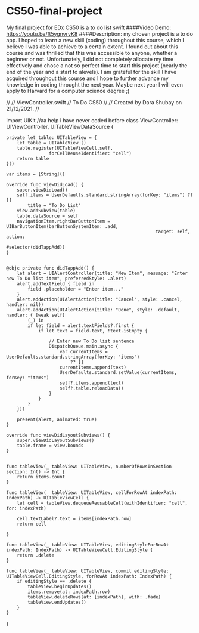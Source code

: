 # CS50-final-project
My final project for EDx CS50 is a to do list swift
####Video Demo: https://youtu.be/ft5ygnvrvK8 
####Description: 
my chosen project is a to do app. I hoped to learn a new skill (coding) throughout this course, which I believe I was able to achieve to a certain extent. I found out about this course and was thrilled that this was accessible to anyone, whether a beginner or not. Unfortunately, I did not completely allocate my time effectively and chose a not so perfect time to start this project (nearly the end of the year and a start to alevels). I am grateful for the skill I have acquired throughout this course and I hope to further advance my knowledge in coding throught the next year. Maybe next year I will even apply to Harvard for a computer science degree ;)


//
//  ViewController.swift
//  To Do CS50
//
//  Created by Dara Shubay on 21/12/2021.
//

import UIKit
//aa help i have never coded before
class ViewController: UIViewController, UITableViewDataSource {

    private let table: UITableView = {
        let table = UITableView ()
        table.register(UITableViewCell.self,
                    forCellReuseIdentifier: "cell")
        return table
    }()
    
    var items = [String]()
    
    override func viewDidLoad() {
        super.viewDidLoad()
        self.items = UserDefaults.standard.stringArray(forKey: "items") ?? []
            title = "To Do List"
        view.addSubview(table)
        table.dataSource = self
        navigationItem.rightBarButtonItem = UIBarButtonItem(barButtonSystemItem: .add,
                                                            target: self, action:
                                                                #selector(didTappAdd))
    }
    
    
    @objc private func didTappAdd() {
        let alert = UIAlertController(title: "New Item", message: "Enter new To Do list item", preferredStyle: .alert)
        alert.addTextField { field in
            field .placeholder = "Enter item..."
        }
        alert.addAction(UIAlertAction(title: "Cancel", style: .cancel, handler: nil))
        alert.addAction(UIAlertAction(title: "Done", style: .default, handler: { [weak self]
            (_) in
            if let field = alert.textFields?.first {
                if let text = field.text, !text.isEmpty {
                    
                    // Enter new To Do list sentence
                    DispatchQueue.main.async {
                        var currentItems = UserDefaults.standard.stringArray(forKey: "items")
                            ?? []
                        currentItems.append(text)
                        UserDefaults.standard.setValue(currentItems, forKey: "items")
                        self?.items.append(text)
                        self?.table.reloadData()
                    }
                }
            }
        }))
        
        present(alert, animated: true)
    }
    
    override func viewDidLayoutSubviews() {
        super.viewDidLayoutSubviews()
        table.frame = view.bounds
    }
    

    func tableView(_ tableView: UITableView, numberOfRowsInSection section: Int) -> Int {
        return items.count
    }
    
    func tableView(_ tableView: UITableView, cellForRowAt indexPath: IndexPath) -> UITableViewCell {
        let cell = tableView.dequeueReusableCell(withIdentifier: "cell", for: indexPath)
        
        cell.textLabel?.text = items[indexPath.row]
        return cell
        
    }
    
    func tableView(_ tableView: UITableView, editingStyleForRowAt indexPath: IndexPath) -> UITableViewCell.EditingStyle {
        return .delete
    }
    
    func tableView(_ tableView: UITableView, commit editingStyle: UITableViewCell.EditingStyle, forRowAt indexPath: IndexPath) {
        if editingStyle == .delete {
            tableView.beginUpdates()
            items.remove(at: indexPath.row)
            tableView.deleteRows(at: [indexPath], with: .fade)
            tableView.endUpdates()
        }
    }
    
}
